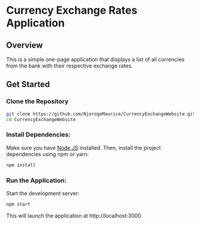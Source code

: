 # Currency Exchange Rates Application

## Overview

This is a simple one-page application that displays a list of all currencies from the bank with their respective exchange rates. 

## Get Started

### Clone the Repository

```bash
git clone https://github.com/NjorogeMaurice/CurrencyExchangeWebsite.git
cd CurrencyExchangeWebsite
```

### Install Dependencies:

Make sure you have [Node JS](https://nodejs.org/en) installed. Then, install the project dependencies using npm or yarn:

```bash
npm install
```

### Run the Application:

Start the development server:

```bash
npm start
```

This will launch the application at http://localhost:3000


